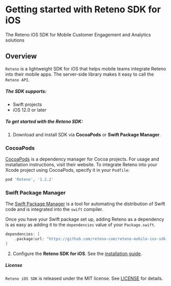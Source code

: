 # Getting started with Reteno SDK for iOS

The Reteno iOS SDK for Mobile Customer Engagement and Analytics solutions

## Overview

`Reteno` is a lightweight SDK for iOS that helps mobile teams integrate Reteno into their mobile apps. The server-side library makes it easy to call the `Reteno API`.

##### The SDK supports:

- Swift projects
- iOS 12.0 or later

##### To get started with the  Reteno SDK:

1. Download and install SDK via **CocoaPods** or **Swift Package Manager**.

### CocoaPods

[CocoaPods](https://cocoapods.org) is a dependency manager for Cocoa projects. For usage and installation instructions, visit their website. To integrate Reteno into your Xcode project using CocoaPods, specify it in your `Podfile`:

```ruby
pod 'Reteno', '1.2.2'
```

### Swift Package Manager

The [Swift Package Manager](https://swift.org/package-manager/) is a tool for automating the distribution of Swift code and is integrated into the `swift` compiler. 

Once you have your Swift package set up, adding Reteno as a dependency is as easy as adding it to the `dependencies` value of your `Package.swift`.

```swift
dependencies: [
    .package(url: "https://github.com/reteno-com/reteno-mobile-ios-sdk.git", .upToNextMajor(from: "1.2.2"))
]
```

2. Configure the **Reteno SDK for iOS**. See the [installation guide](https://docs.reteno.com/reference/ios#setting-up-the-sdk).

##### License

`Reteno iOS SDK` is released under the MIT license. See [LICENSE](https://github.com/reteno-com/reteno-mobile-ios-sdk/blob/main/LICENSE) for details.
